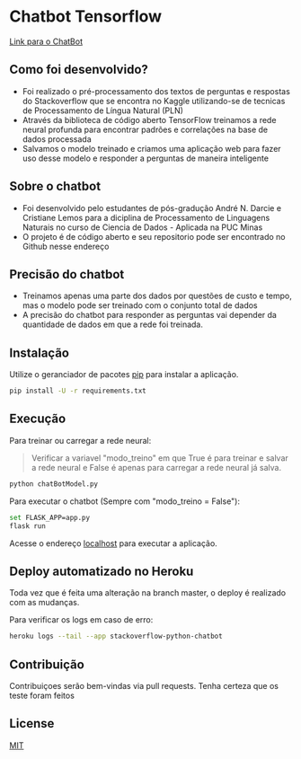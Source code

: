 # Chatbot Tensorflow

[Link para o ChatBot](https://stackoverflow-python-chatbot.herokuapp.com/)

## Como foi desenvolvido?
- Foi realizado o pré-processamento dos textos de perguntas e respostas do Stackoverflow que se encontra no Kaggle utilizando-se de tecnicas de Processamento de Língua Natural (PLN)
- Através da biblioteca de código aberto TensorFlow treinamos a rede neural profunda para encontrar padrões e correlações na base de dados processada
- Salvamos o modelo treinado e criamos uma aplicação web para fazer uso desse modelo e responder a perguntas de maneira inteligente

## Sobre o chatbot
- Foi desenvolvido pelo estudantes de pós-gradução André N. Darcie e Cristiane Lemos para a diciplina de Processamento de Linguagens Naturais no curso de Ciencia de Dados - Aplicada na PUC Minas
- O projeto é de código aberto e seu repositorio pode ser encontrado no Github nesse endereço

## Precisão do chatbot
- Treinamos apenas uma parte dos dados por questões de custo e tempo, mas o modelo pode ser treinado com o conjunto total de dados
- A precisão do chatbot para responder as perguntas vai depender da quantidade de dados em que a rede foi treinada.

## Instalação

Utilize o geranciador de pacotes [pip](https://pip.pypa.io/en/stable/) para instalar a aplicação.

```bash
pip install -U -r requirements.txt
```

## Execução

Para treinar ou carregar a rede neural:
>  Verificar a variavel "modo_treino" em que True é para treinar e salvar a rede neural e False é apenas para carregar a rede neural já salva.
```bash
python chatBotModel.py
```

Para executar o chatbot (Sempre com "modo_treino = False"):
```bash
set FLASK_APP=app.py
flask run
```
Acesse o endereço [localhost](http://localhost:5000) para executar a aplicação.

## Deploy automatizado no Heroku

Toda vez que é feita uma alteração na branch master, o deploy é realizado com as mudanças.

Para verificar os logs em caso de erro:   
```bash
heroku logs --tail --app stackoverflow-python-chatbot
```

## Contribuição
Contribuiçoes serão bem-vindas via pull requests. Tenha certeza que os teste foram feitos

## License
[MIT](https://choosealicense.com/licenses/mit/)